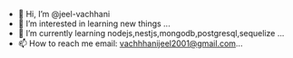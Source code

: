 - 👋 Hi, I’m @jeel-vachhani
- 👀 I’m interested in learning new things ...
- 🌱 I’m currently learning nodejs,nestjs,mongodb,postgresql,sequelize ...
- 📫 How to reach me email: vachhhanijeel2001@gmail.com...

